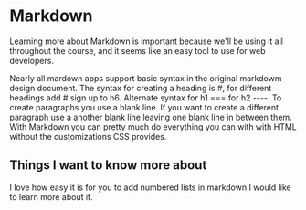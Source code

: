 # Markdown

Learning more about Markdown is important because we'll be using it all throughout the course, and it seems like an easy tool to use for web developers.

Nearly all mardown apps support basic syntax in the original markdowm design document. The syntax for creating a heading is #, for different headings add # sign up to h6. Alternate syntax for h1 === for h2 ----.
To create paragraphs you use a blank line. If you want to create a different paragraph use a another blank line leaving one blank line in between them. With Markdown you can pretty much do everything you can with with HTML without the customizations CSS provides. 



## Things I want to know more about

I love how easy it is for you to add numbered lists in markdown I would like to learn more about it.